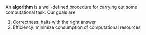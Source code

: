 An **algorithm** is a well-defined procedure for carrying out some computational task. Our goals are

1. Correctness: halts with the right answer
2. Efficiency: minimize consumption of computational resources